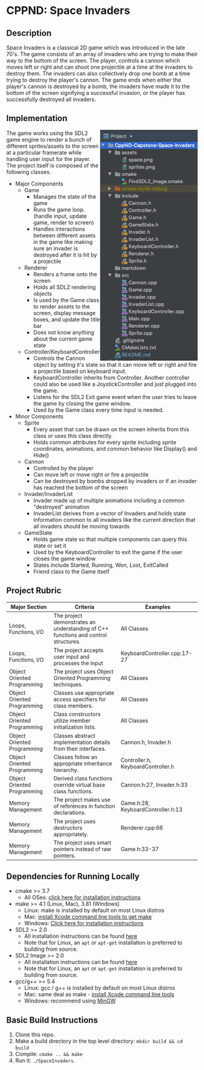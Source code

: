 # CPPND: Space Invaders

## Description
Space Invaders is a classical 2D game which was introduced in the late 70's.  The game consists of an array of invaders
who are trying to make their way to the bottom of the screen.  The player, controls a cannon which moves left or right
and can shoot one projectile at a time at the invaders to destroy them.  The invaders can also collectively drop one 
bomb at a time trying to destroy the player's cannon.  The game ends when either the player's cannon is destroyed by 
a bomb, the invaders have made it to the bottom of the screen signifying a successful invasion, or the player has 
successfully destroyed all invaders.

## Implementation
<p>
<img align="right" src="markdown/files.png">
The game works using the SDL2 game engine to render a bunch of different sprites/assets to the screen at a particular 
framerate while handling user input for the player.  The project itself is composed of the following classes.

* Major Components
    * Game
        * Manages the state of the game
        * Runs the game loop. (handle input, update game, render to screen)
        * Handles interactions between different assets in the game like making sure an invader is destroyed after it
        is hit by a projectile
    * Renderer
        * Renders a frame onto the screen
        * Holds all SDL2 rendering objects
        * Is used by the Game class to render assets to the screen, display message boxes, and update the title bar
        * Does not know anything about the current game state
    * Controller/KeyboardController
        * Controls the Cannon object by setting it's state so that it can move left or right and fire a projectile based
        on keyboard input.
        * KeyboardController inherits from Controller.  Another controller could also be used like a 
        JoystickController and just plugged into the game.
        * Listens for the SDL2 Exit game event when the user tries to leave the game by closing the game window.
        * Used by the Game class every time input is needed.
* Minor Components
    * Sprite
        * Every asset that can be drawn on the screen inherits from this class or uses this class directly.
        * Holds common attributes for every sprite including sprite coordinates, animations, and common behavior like
        Display() and Hide()
    * Cannon
        * Controlled by the player
        * Can move left or move right or fire a projectile
        * Can be destroyed by bombs dropped by invaders or if an invader has reached the bottom of the screen
    * Invader/InvaderList
        * Invader made up of multiple animations including a common "destroyed" animation
        * InvaderList derives from a vector of Invaders and holds state information common to all invaders like the
        current direction that all invaders should be moving towards
    * GameState
        * Holds game state so that multiple components can query this state or set it
        * Used by the KeyboardController to exit the game if the user closes the game window
        * States include Started, Running, Won, Lost, ExitCalled
        * Friend class to the Game itself
</p>

## Project Rubric
| Major Section   |      Criteria      |  Examples |
|-----------------------------|-------------|------|
| Loops, Functions, I/O       |  The project demonstrates an understanding of C++ functions and control structures. | All Classes |
| Loops, Functions, I/O       |    The project accepts user input and processes the input   |   KeyboardController.cpp:17-27 |
| Object Oriented Programming | The project uses Object Oriented Programming techniques. | All Classes |
| Object Oriented Programming | Classes use appropriate access specifiers for class members. | All Classes |
| Object Oriented Programming | Class constructors utilize member initialization lists. | All Classes |
| Object Oriented Programming | Classes abstract implementation details from their interfaces. | Cannon.h, Invader.h |
| Object Oriented Programming | Classes follow an appropriate inheritance hierarchy. | Controller.h, KeyboardController.h |
| Object Oriented Programming | Derived class functions override virtual base class functions. | Cannon.h:27, Invader.h:33 |
| Memory Management | The project makes use of references in function declarations. | Game.h:28, KeyboardController.h:13 |
| Memory Management | The project uses destructors appropriately. | Renderer.cpp:66 |
| Memory Management | The project uses smart pointers instead of raw pointers. | Game.h:33-37 |

## Dependencies for Running Locally
* cmake >= 3.7
  * All OSes: [click here for installation instructions](https://cmake.org/install/)
* make >= 4.1 (Linux, Mac), 3.81 (Windows)
  * Linux: make is installed by default on most Linux distros
  * Mac: [install Xcode command line tools to get make](https://developer.apple.com/xcode/features/)
  * Windows: [Click here for installation instructions](http://gnuwin32.sourceforge.net/packages/make.htm)
* SDL2 >= 2.0
  * All installation instructions can be found [here](https://wiki.libsdl.org/Installation)
  * Note that for Linux, an `apt` or `apt-get` installation is preferred to building from source.
* SDL2 Image >= 2.0
  * All installation instructions can be found [here](https://www.libsdl.org/projects/SDL_image/)
  * Note that for Linux, an `apt` or `apt-get` installation is preferred to building from source.
* gcc/g++ >= 5.4
  * Linux: gcc / g++ is installed by default on most Linux distros
  * Mac: same deal as make - [install Xcode command line tools](https://developer.apple.com/xcode/features/)
  * Windows: recommend using [MinGW](http://www.mingw.org/)

## Basic Build Instructions

1. Clone this repo.
2. Make a build directory in the top level directory: `mkdir build && cd build`
3. Compile: `cmake .. && make`
4. Run it: `./SpaceInvaders`.
